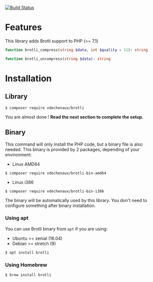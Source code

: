 [![Build Status](https://travis-ci.org/vdechenaux/brotli-php.svg?branch=master)](https://travis-ci.org/vdechenaux/brotli-php)

# Features

This library adds Brotli support to PHP (>= 7.1)

```php
function brotli_compress(string $data, int $quality = 11): string

function brotli_uncompress(string $data): string
```

# Installation


## Library
```
$ composer require vdechenaux/brotli
```

You are almost done ! **Read the next section to complete the setup.**

## Binary
This command will only install the PHP code, but a binary file is also needed. 
This binary is provided by 2 packages, depending of your environment:

- Linux AMD64
```
$ composer require vdechenaux/brotli-bin-amd64
```

- Linux i386
```
$ composer require vdechenaux/brotli-bin-i386
```

The binary will be automatically used by this library.
You don't need to configure something after binary installation.

### Using apt

You can use Brotli binary from `apt` if you are using:
- Ubuntu >= xenial (16.04)
- Debian >= stretch (9)

```
$ apt install brotli 
```

### Using Homebrew

```
$ brew install brotli 
```
